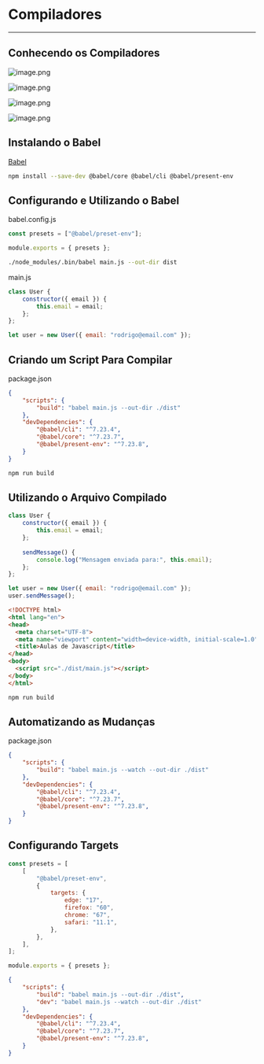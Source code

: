 # Compiladores

---

## Conhecendo os Compiladores

![image.png](assets/aula08-1.png)

![image.png](assets/aula08-2.png)

![image.png](assets/aula08-3.png)

![image.png](assets/aula08-4.png)

## Instalando o Babel

[Babel](https://babeljs.io/)

```bash
npm install --save-dev @babel/core @babel/cli @babel/present-env
```

## Configurando e Utilizando o Babel

babel.config.js

```js
const presets = ["@babel/preset-env"];

module.exports = { presets };
```

```bash
./node_modules/.bin/babel main.js --out-dir dist
```

main.js

```js
class User {
	constructor({ email }) {
		this.email = email;
	};
};

let user = new User({ email: "rodrigo@email.com" });
```

## Criando um Script Para Compilar

package.json

```json
{
	"scripts": {
		"build": "babel main.js --out-dir ./dist"
	},
	"devDependencies": {
		"@babel/cli": "^7.23.4",
		"@babel/core": "^7.23.7",
		"@babel/present-env": "^7.23.8",
	}
}
```

```bash
npm run build
```

## Utilizando o Arquivo Compilado

```js
class User {
	constructor({ email }) {
		this.email = email;
	};
	
	sendMessage() {
		console.log("Mensagem enviada para:", this.email);
	};
};

let user = new User({ email: "rodrigo@email.com" });
user.sendMessage();
```

```html
<!DOCTYPE html>
<html lang="en">
<head>
  <meta charset="UTF-8">
  <meta name="viewport" content="width=device-width, initial-scale=1.0">
  <title>Aulas de Javascript</title>
</head>
<body>
  <script src="./dist/main.js"></script>
</body>
</html>
```

```bash
npm run build
```

## Automatizando as Mudanças

package.json

```json
{
	"scripts": {
		"build": "babel main.js --watch --out-dir ./dist"
	},
	"devDependencies": {
		"@babel/cli": "^7.23.4",
		"@babel/core": "^7.23.7",
		"@babel/present-env": "^7.23.8",
	}
}
```

## Configurando Targets

```js
const presets = [
	[
		"@babel/preset-env", 
		{
			targets: {
				edge: "17",
				firefox: "60",
				chrome: "67",
				safari: "11.1",
			},
		},
	],
];

module.exports = { presets };
```

```json
{
	"scripts": {
		"build": "babel main.js --out-dir ./dist",
		"dev": "babel main.js --watch --out-dir ./dist"
	},
	"devDependencies": {
		"@babel/cli": "^7.23.4",
		"@babel/core": "^7.23.7",
		"@babel/present-env": "^7.23.8",
	}
}
```
